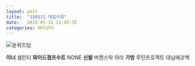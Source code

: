 ```yaml
---
layout: post
title:  "150531 데일리룩"
date:   2015-05-31 11:45:35
categories: 여자코디
---
```



![윤위즈덤](https://lh6.googleusercontent.com/-6ime6F19URU/VWhn6wJGLeI/AAAAAAAAACk/wdShV_lf1ZI/w351-h234-no/0530.jpg)

**이너** 셀린티
**와이드점프수트** NONE
**신발**  버켄스탁 야라
**가방** 루틴프로젝트 데님에코백